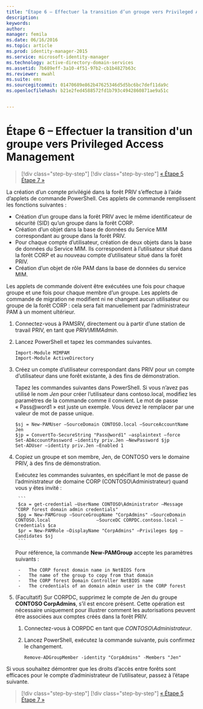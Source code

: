 ```yaml
---
title: "Étape 6 – Effectuer la transition d’un groupe vers Privileged Access Management | Microsoft Identity Manager"
description: 
keywords: 
author: 
manager: femila
ms.date: 06/16/2016
ms.topic: article
ms.prod: identity-manager-2015
ms.service: microsoft-identity-manager
ms.technology: active-directory-domain-services
ms.assetid: 7b689eff-3a10-4f51-97b2-cb1b4827b63c
ms.reviewer: mwahl
ms.suite: ems
ms.sourcegitcommit: 01470689e862b47625346d5d5bc6bc7def11da9c
ms.openlocfilehash: b21e2fed4588572fd1b793c4942860871ae9a51c


---
```


# Étape 6 – Effectuer la transition d'un groupe vers Privileged Access Management

>[!div class="step-by-step"]
[!div class="step-by-step"] [« Étape 5 ](step-5-establish-trust-between-priv-corp-forests.md)
[Étape 7 »](step-7-elevate-user-access.md)

La création d’un compte privilégié dans la forêt PRIV s’effectue à l’aide d’applets de commande PowerShell. Ces applets de commande remplissent les fonctions suivantes :

- Création d’un groupe dans la forêt PRIV avec le même identificateur de sécurité (SID) qu’un groupe dans la forêt CORP.  
- Création d’un objet dans la base de données du Service MIM correspondant au groupe dans la forêt PRIV.  
- Pour chaque compte d’utilisateur, création de deux objets dans la base de données du Service MIM. Ils correspondent à l’utilisateur situé dans la forêt CORP et au nouveau compte d’utilisateur situé dans la forêt PRIV.  
- Création d’un objet de rôle PAM dans la base de données du service MIM.  

Les applets de commande doivent être exécutées une fois pour chaque groupe et une fois pour chaque membre d’un groupe. Les applets de commande de migration ne modifient ni ne changent aucun utilisateur ou groupe de la forêt CORP : cela sera fait manuellement par l’administrateur PAM à un moment ultérieur.

1. Connectez-vous à PAMSRV, directement ou à partir d’une station de travail PRIV, en tant que *PRIV\MIMAdmin*.

2.  Lancez PowerShell et tapez les commandes suivantes.

    ```
    Import-Module MIMPAM
    Import-Module ActiveDirectory
    ```

3.  Créez un compte d’utilisateur correspondant dans PRIV pour un compte d’utilisateur dans une forêt existante, à des fins de démonstration.

    Tapez les commandes suivantes dans PowerShell.  Si vous n’avez pas utilisé le nom *Jen* pour créer l’utilisateur dans contoso.local, modifiez les paramètres de la commande comme il convient. Le mot de passe « Pass@word1 » est juste un exemple. Vous devez le remplacer par une valeur de mot de passe unique.

    ```
    $sj = New-PAMUser –SourceDomain CONTOSO.local –SourceAccountName Jen
    $jp = ConvertTo-SecureString "Pass@word1" –asplaintext –force
    Set-ADAccountPassword –identity priv.Jen –NewPassword $jp
    Set-ADUser –identity priv.Jen –Enabled 1
    ```

4. Copiez un groupe et son membre, Jen, de CONTOSO vers le domaine PRIV, à des fins de démonstration.

    Exécutez les commandes suivantes, en spécifiant le mot de passe de l’administrateur de domaine CORP (CONTOSO\Administrateur) quand vous y êtes invité :

        ```
        $ca = get-credential –UserName CONTOSO\Administrator –Message "CORP forest domain admin credentials"
        $pg = New-PAMGroup –SourceGroupName "CorpAdmins" –SourceDomain CONTOSO.local                 –SourceDC CORPDC.contoso.local –Credentials $ca
        $pr = New-PAMRole –DisplayName "CorpAdmins" –Privileges $pg –Candidates $sj
        ```

    Pour référence, la commande **New-PAMGroup** accepte les paramètres suivants :

        -   The CORP forest domain name in NetBIOS form  
        -   The name of the group to copy from that domain  
        -   The CORP forest Domain Controller NetBIOS name  
        -   The credentials of an domain admin user in the CORP forest  

5.  (Facultatif) Sur CORPDC, supprimez le compte de Jen du groupe **CONTOSO CorpAdmins**, s’il est encore présent.  Cette opération est nécessaire uniquement pour illustrer comment les autorisations peuvent être associées aux comptes créés dans la forêt PRIV.

    1.  Connectez-vous à CORPDC en tant que *CONTOSO\Administrateur*.

    2.  Lancez PowerShell, exécutez la commande suivante, puis confirmez le changement.

        ```
        Remove-ADGroupMember -identity "CorpAdmins" -Members "Jen"
        ```


Si vous souhaitez démontrer que les droits d’accès entre forêts sont efficaces pour le compte d’administrateur de l’utilisateur, passez à l’étape suivante.

>[!div class="step-by-step"]
[!div class="step-by-step"] [« Étape 5 ](step-5-establish-trust-between-priv-corp-forests.md)
[Étape 7 »](step-7-elevate-user-access.md)



<!--HONumber=Jul16_HO2-->


